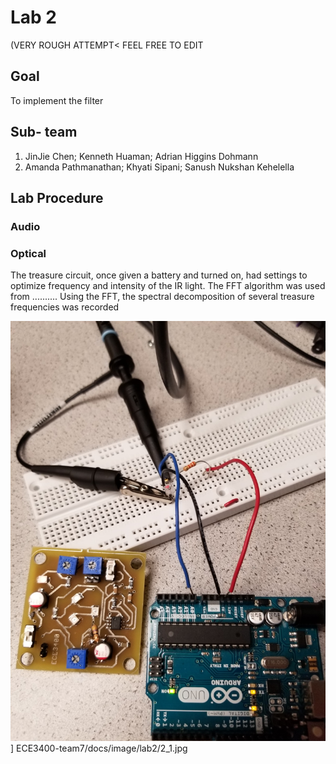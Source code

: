 # Lab 2
(VERY ROUGH ATTEMPT< FEEL FREE TO EDIT
## Goal
To implement the filter

## Sub- team
1. JinJie Chen; Kenneth Huaman; Adrian Higgins Dohmann
2. Amanda Pathmanathan; Khyati Sipani; Sanush Nukshan Kehelella

## Lab Procedure

### Audio






### Optical
The treasure circuit, once given a battery and turned on, had settings to optimize frequency and intensity of the IR light.
The FFT algorithm was used from ..........
Using the FFT, the spectral decomposition of several treasure frequencies was recorded


![thing](./image/lab2/2_1.JPG)]
ECE3400-team7/docs/image/lab2/2_1.jpg
